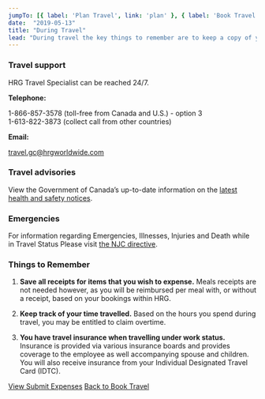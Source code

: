 ```yaml
---
jumpTo: [{ label: 'Plan Travel', link: 'plan' }, { label: 'Book Travel', link: 'book' }, { label: 'Submit Expenses', link: 'expense' }]
date:  "2019-05-13"
title: "During Travel"
lead: "During travel the key things to remember are to keep a copy of your receipts and keep your documents safe and with you at all times.  In case of an unexpected emergency or if you need travel related information, please contact HRG travel specialists via the information provided on this page."
---
```

<article class="content-left col-xs-12 col-sm-12 col-md-12">

<div class="card px-4 pt-4 my-4 bg-light">
    <div class="row">
        <div class="col-sm-8">

### Travel support

HRG Travel Specialist can be reached 24/7.

**Telephone:**

1-866-857-3578 (toll-free from Canada and U.S.) - option 3  
1-613-822-3873 (collect call from other countries)

**Email:** 

[travel.gc@hrgworldwide.com](mailto:travel.gc@hrgworldwide.com)
​
        </div>
        <div class="col-sm-4">
        </div>
    </div>
</div>

<div class="card px-4 pt-4 my-4 bg-light">
    <div class="row">
        <div class="col-sm-8">

### Travel advisories
View the Government of Canada’s up-to-date information on the [latest health and safety notices](https://travel.gc.ca/travelling/health-safety/travel-health-notices/221).
        </div>
        <div class="col-sm-4">
        </div>
    </div>
</div>

<div class="card px-4 pt-4 my-4 bg-light">
    <div class="row">
        <div class="col-sm-8">

### Emergencies
For information regarding Emergencies, Illnesses, Injuries and Death while in Travel Status Please visit [the NJC directive](https://www.njc-cnm.gc.ca/directive/d10/v238/s646/en).
        </div>
        <div class="col-sm-4">
        </div>
    </div>
</div>


<div class="card px-4 pt-4 my-4 bg-light">
    <div class="row">
        <div class="col-sm-8">


### Things to Remember
1. **Save all receipts for items that you wish to expense.**  Meals receipts are not needed however, as you will be reimbursed per meal with, or without a receipt, based on your bookings within HRG.

2. **Keep track of your time travelled.** Based on the hours you spend during travel, you may be entitled to claim overtime.

3. **You have travel insurance when travelling under work status.**  Insurance is provided via various insurance boards and provides coverage to the employee as well accompanying spouse and children.  You will also receive insurance from your Individual Designated Travel Card (IDTC).
        </div>
        <div class="col-sm-4">
        </div>
    </div>
</div>


<p class="text-center">
    <a href="/en/expense" class="btn btn-primary my-4 px-4 mr-4">View Submit Expenses</a>
    <a href="/en/book" class="btn btn-outline-primary my-4 px-4">Back to Book Travel</a>
</p>

</article>